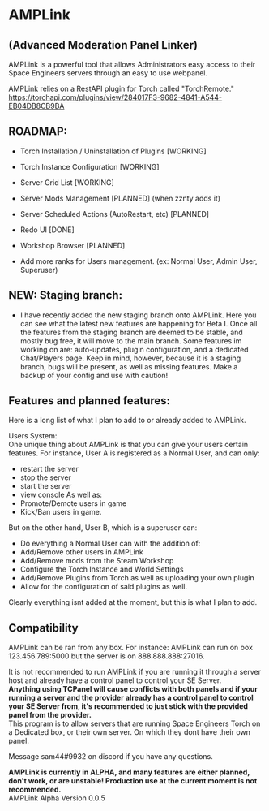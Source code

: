 # AMPLink
## (Advanced Moderation Panel Linker)
 AMPLink is a powerful tool that allows Administrators easy access to their Space Engineers servers through an easy to use webpanel.
 
 AMPLink relies on a RestAPI plugin for Torch called "TorchRemote." 
 https://torchapi.com/plugins/view/284017F3-9682-4841-A544-EB04DB8CB9BA
 
 ## ROADMAP:
 - Torch Installation / Uninstallation of Plugins [WORKING]
 - Torch Instance Configuration [WORKING]
 - Server Grid List [WORKING]

 - Server Mods Management [PLANNED] (when zznty adds it)
 - Server Scheduled Actions (AutoRestart, etc) [PLANNED]
 - Redo UI [DONE]
 - Workshop Browser [PLANNED]
 - Add more ranks for Users management. (ex: Normal User, Admin User, Superuser)
 
## NEW: Staging branch:
 - I have recently added the new staging branch onto AMPLink. Here you can see what the latest new features are happening for Beta I. Once all the features from the staging branch are deemed to be stable, and mostly bug free, it will move to the main branch. Some features im working on are: auto-updates, plugin configuration, and a dedicated Chat/Players page. Keep in mind, however, because it is a staging branch, bugs will be present, as well as missing features. Make a backup of your config and use with caution!
 
 ## Features and planned features:
Here is a long list of what I plan to add to or already added to AMPLink.<br>

Users System:<br>
One unique thing about AMPLink is that you can give your users certain features. For instance, User A is registered as a Normal User, and can only:
 - restart the server
 - stop the server
 - start the server
 - view console
As well as:
 - Promote/Demote users in game
 - Kick/Ban users in game.

But on the other hand, User B, which is a superuser can:

 - Do everything a Normal User can with the addition of:
 - Add/Remove other users in AMPLink
 - Add/Remove mods from the Steam Workshop
 - Configure the Torch Instance and World Settings
 - Add/Remove Plugins from Torch as well as uploading your own plugin
 - Allow for the configuration of said plugins as well.
 
Clearly everything isnt added at the moment, but this is what I plan to add.<br>

## Compatibility
AMPLink can be ran from any box. For instance: AMPLink can run on box 123.456.789:5000 but the server is on 888.888.888:27016.

It is not recommended to run AMPLink if you are running it through a server host and already have a control panel to control your SE Server.<br>
<b>Anything using TCPanel will cause conflicts with both panels and if your running a server and the provider already has a control panel to control your SE Server from, it's recommended to just stick with the provided panel from the provider.</b><br>
This program is to allow servers that are running Space Engineers Torch on a Dedicated box, or their own server. On which they dont have their own panel.<br>

Message sam44#9932 on discord if you have any questions.

<b>AMPLink is currently in ALPHA, and many features are either planned, don't work, or are unstable! Production use at the current moment is not recommended.</b>
<br>AMPLink Alpha Version 0.0.5
